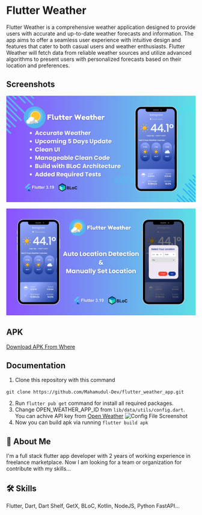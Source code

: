 
# Flutter Weather

Flutter Weather is a comprehensive weather application designed to provide users with accurate and up-to-date weather forecasts and information. The app aims to offer a seamless user experience with intuitive design and features that cater to both casual users and weather enthusiasts. Flutter Weather will fetch data from reliable weather sources and utilize advanced algorithms to present users with personalized forecasts based on their location and preferences.



## Screenshots

![App Screenshot](./screenshots/banner-1.png)

![App Screenshot](./screenshots/banner-2.png)
## APK
[Download APK From Where](https://drive.google.com/file/d/16mDRNyDRlXrRDn_HTPu-zKTYlr8Z8X1L/view?usp=sharing)

## Documentation


1. Clone this repository with this command

```git clone https://github.com/Mahamudul-Dev/flutter_weather_app.git```

2. Run `flutter pub get` command for install all required packages.
3. Change OPEN_WEATHER_APP_ID from `lib/data/utils/config.dart`. You can achive API key from [Open Weather](https://openweathermap.org/api)
![Config File Screenshot](./screenshots/config-instruction.png)
4. Now you can build apk via running `flutter build apk`
## 🚀 About Me
I'm a full stack flutter app developer with 2 years of working experience in freelance marketplace. Now I am looking for a team or organization for contribute with my skills...


## 🛠 Skills
Flutter, Dart, Dart Shelf, GetX, BLoC, Kotlin, NodeJS, Python FastAPI...

